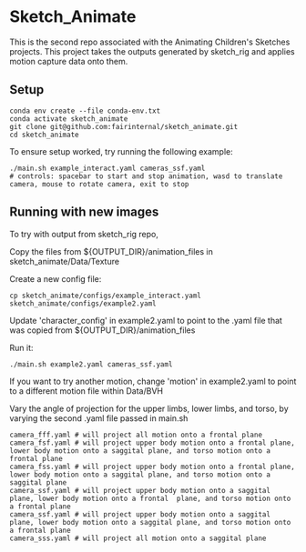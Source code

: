 # Sketch_Animate

This is the second repo associated with the Animating Children's Sketches projects. This project takes the outputs generated by sketch_rig and applies motion capture data onto them.

## Setup

	conda env create --file conda-env.txt
	conda activate sketch_animate
	git clone git@github.com:fairinternal/sketch_animate.git
	cd sketch_animate
	
To ensure setup worked, try running the following example:

	./main.sh example_interact.yaml cameras_ssf.yaml
	# controls: spacebar to start and stop animation, wasd to translate camera, mouse to rotate camera, exit to stop
	
## Running with new images
To try with output from sketch_rig repo, 

Copy the files from ${OUTPUT_DIR}/animation_files in sketch_animate/Data/Texture

Create a new config file:

	cp sketch_animate/configs/example_interact.yaml sketch_animate/configs/example2.yaml

Update 'character_config' in example2.yaml to point to the .yaml file that was copied from ${OUTPUT_DIR}/animation_files

Run it:
	
	./main.sh example2.yaml cameras_ssf.yaml
	
If you want to try another motion, change 'motion' in example2.yaml to point to a different motion file within Data/BVH

Vary the angle of projection for the upper limbs, lower limbs, and torso, by varying the second .yaml file passed in main.sh

	camera_fff.yaml # will project all motion onto a frontal plane
	camera_fsf.yaml # will project upper body motion onto a frontal plane, lower body motion onto a saggital plane, and torso motion onto a frontal plane
	camera_fss.yaml # will project upper body motion onto a frontal plane, lower body motion onto a saggital plane, and torso motion onto a saggital plane
	camera_ssf.yaml # will project upper body motion onto a saggital plane, lower body motion onto a frontal  plane, and torso motion onto a frontal plane
	camera_ssf.yaml # will project upper body motion onto a saggital plane, lower body motion onto a saggital plane, and torso motion onto a frontal plane
	camera_sss.yaml # will project all motion onto a saggital plane
	
